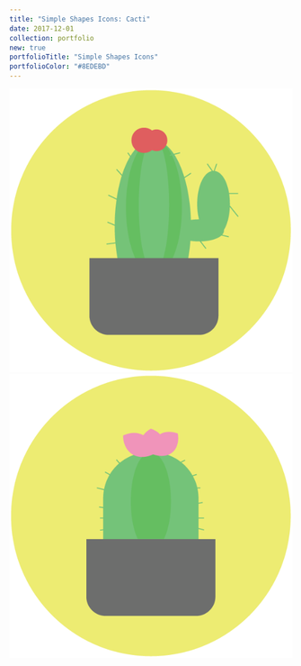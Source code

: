 ```yaml
---
title: "Simple Shapes Icons: Cacti"
date: 2017-12-01
collection: portfolio
new: true
portfolioTitle: "Simple Shapes Icons"
portfolioColor: "#8EDEBD"
---
```


[![Timeline](/images/portfolio/3-Cactus1.png)](/images/portfolio/3-Cactus1.png)
[![Timeline](/images/portfolio/3-Cactus2.png)](/images/portfolio/3-Cactus2.png)